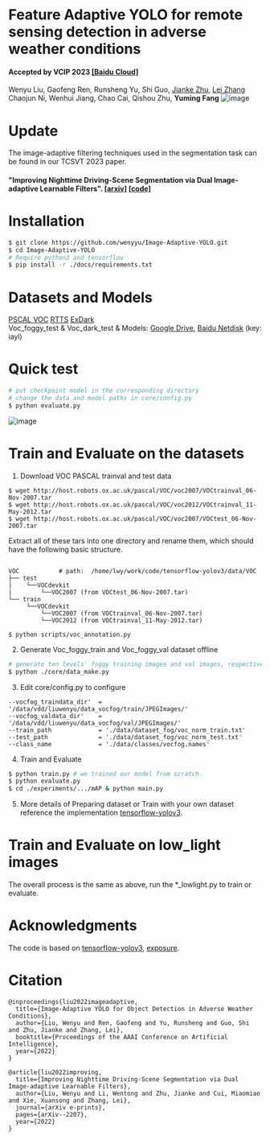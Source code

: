 # Feature Adaptive YOLO for remote sensing detection in adverse weather conditions
####  Accepted by VCIP 2023 [[Baidu Cloud]](https://pan.baidu.com/s/1636ofSq77uXaqAlRjs4HEQ?pwd=70ts) 
Wenyu Liu, Gaofeng Ren, Runsheng Yu, Shi Guo, [Jianke Zhu](https://person.zju.edu.cn/jkzhu/645901.html), [Lei Zhang](https://web.comp.polyu.edu.hk/cslzhang/)
Chaojun Ni, Wenhui Jiang, Chao Cai, Qishou Zhu, **Yuming Fang**
![image](https://user-images.githubusercontent.com/24246792/146731560-fa69fe86-fbf8-4a96-8bd8-a500490ec41d.png)
# Update
The image-adaptive filtering techniques used in the segmentation task can be found in our TCSVT 2023 paper.
#### "Improving Nighttime Driving-Scene Segmentation via Dual Image-adaptive Learnable Filters". [[arxiv]](https://arxiv.org/abs/2207.01331) [[code]]( https://github.com/wenyyu/IA-Seg)
# Installation
```bash
$ git clone https://github.com/wenyyu/Image-Adaptive-YOLO.git  
$ cd Image-Adaptive-YOLO  
# Require python3 and tensorflow
$ pip install -r ./docs/requirements.txt
```

# Datasets and Models
[PSCAL VOC](http://host.robots.ox.ac.uk/pascal/VOC/) [RTTS](https://sites.google.com/view/reside-dehaze-datasets/reside-%CE%B2) [ExDark](https://github.com/cs-chan/Exclusively-Dark-Image-Dataset/tree/master/Dataset)  
Voc_foggy_test & Voc_dark_test & Models: [Google Drive](https://drive.google.com/drive/folders/1P0leuiGHH69kVxyNVFuiCdCYXyYquPqM), [Baidu Netdisk](https://pan.baidu.com/s/1GQE_80rEzs0uCrzauHxwdw) (key: iayl)  
# Quick test
```bash  
# put checkpoint model in the corresponding directory 
# change the data and model paths in core/config.py
$ python evaluate.py 
```

![image](https://user-images.githubusercontent.com/24246792/146735760-4fcf7be9-fdd2-4694-8d91-d254144c52eb.png)

# Train and Evaluate on the datasets
1. Download VOC PASCAL trainval and test data
```bashrc
$ wget http://host.robots.ox.ac.uk/pascal/VOC/voc2007/VOCtrainval_06-Nov-2007.tar
$ wget http://host.robots.ox.ac.uk/pascal/VOC/voc2012/VOCtrainval_11-May-2012.tar
$ wget http://host.robots.ox.ac.uk/pascal/VOC/voc2007/VOCtest_06-Nov-2007.tar
```
Extract all of these tars into one directory and rename them, which should have the following basic structure.
```bashrc

VOC           # path:  /home/lwy/work/code/tensorflow-yolov3/data/VOC
├── test
|    └──VOCdevkit
|        └──VOC2007 (from VOCtest_06-Nov-2007.tar)
└── train
     └──VOCdevkit
         └──VOC2007 (from VOCtrainval_06-Nov-2007.tar)
         └──VOC2012 (from VOCtrainval_11-May-2012.tar)
                     
$ python scripts/voc_annotation.py
```
2. Generate Voc_foggy_train and Voc_foggy_val dataset offline
```bash  
# generate ten levels' foggy training images and val images, respectively
$ python ./core/data_make.py 
```

3. Edit core/config.py to configure  
```bashrc
--vocfog_traindata_dir'  = '/data/vdd/liuwenyu/data_vocfog/train/JPEGImages/'
--vocfog_valdata_dir'    = '/data/vdd/liuwenyu/data_vocfog/val/JPEGImages/'
--train_path             = './data/dataset_fog/voc_norm_train.txt'
--test_path              = './data/dataset_fog/voc_norm_test.txt'
--class_name             = './data/classes/vocfog.names'
```
4. Train and Evaluate
```bash  
$ python train.py # we trained our model from scratch.  
$ python evaluate.py   
$ cd ./experiments/.../mAP & python main.py 
``` 
5. More details of Preparing dataset or Train with your own dataset  
   reference the implementation [tensorflow-yolov3](https://github.com/YunYang1994/tensorflow-yolov3).
   
# Train and Evaluate on low_light images
The overall process is the same as above, run the *_lowlight.py to train or evaluate.

# Acknowledgments

The code is based on [tensorflow-yolov3](https://github.com/YunYang1994/tensorflow-yolov3), [exposure](https://github.com/yuanming-hu/exposure).

# Citation

```shell
@inproceedings{liu2022imageadaptive,
  title={Image-Adaptive YOLO for Object Detection in Adverse Weather Conditions},
  author={Liu, Wenyu and Ren, Gaofeng and Yu, Runsheng and Guo, Shi and Zhu, Jianke and Zhang, Lei},
  booktitle={Proceedings of the AAAI Conference on Artificial Intelligence},
  year={2022}
}

@article{liu2022improving,
  title={Improving Nighttime Driving-Scene Segmentation via Dual Image-adaptive Learnable Filters},
  author={Liu, Wenyu and Li, Wentong and Zhu, Jianke and Cui, Miaomiao and Xie, Xuansong and Zhang, Lei},
  journal={arXiv e-prints},
  pages={arXiv--2207},
  year={2022}
}
```
